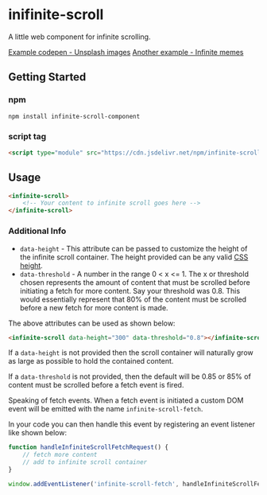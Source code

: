 # inifinite-scroll
A little web component for infinite scrolling.

[Example codepen - Unsplash images](https://codepen.io/rcasto/full/eYJxepG)
[Another example - Infinite memes](https://rcasto.github.io/infinite-scroll-component)
## Getting Started

### npm
```
npm install infinite-scroll-component
```

### script tag
```html
<script type="module" src="https://cdn.jsdelivr.net/npm/infinite-scroll-component/dist/infinite-scroll.min.js"></script>
```

## Usage
```html
<infinite-scroll>
    <!-- Your content to infinite scroll goes here -->
</infinite-scroll>
```

### Additional Info
- `data-height` - This attribute can be passed to customize the height of the infinite scroll container. The height provided can be any valid [CSS height](https://developer.mozilla.org/en-US/docs/Web/CSS/height).
- `data-threshold` - A number in the range 0 < x <= 1. The x or threshold chosen represents the amount of content that must be scrolled before initiating a fetch for more content. Say your threshold was 0.8. This would essentially represent that 80% of the content must be scrolled before a new fetch for more content is made.

The above attributes can be used as shown below:
```html
<infinite-scroll data-height="300" data-threshold="0.8"></infinite-scroll>
```

If a `data-height` is not provided then the scroll container will naturally grow as large as possible to hold the contained content.

If a `data-threshold` is not provided, then the default will be 0.85 or 85% of content must be scrolled before a fetch event is fired.

Speaking of fetch events. When a fetch event is initiated a custom DOM event will be emitted with the name `infinite-scroll-fetch`.

In your code you can then handle this event by registering an event listener like shown below:
```javascript
function handleInfiniteScrollFetchRequest() {
    // fetch more content
    // add to infinite scroll container
}

window.addEventListener('infinite-scroll-fetch', handleInfiniteScrollFetchRequest);
```